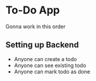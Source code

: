 # To-Do App

Gonna work in this order

## Setting up Backend
- Anyone can create a todo
- Anyone can see existing todo
- Anyone can mark todo as done